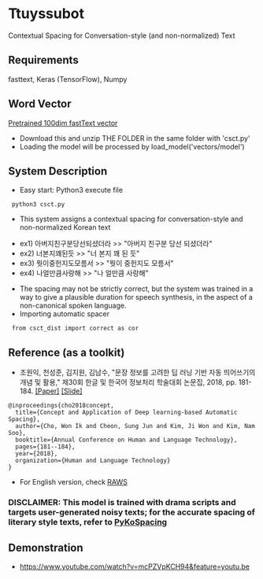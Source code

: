# Ttuyssubot
Contextual Spacing for Conversation-style (and non-normalized) Text

## Requirements
fasttext, Keras (TensorFlow), Numpy

## Word Vector 
[Pretrained 100dim fastText vector](https://drive.google.com/open?id=1jHbjOcnaLourFzNuP47yGQVhBTq6Wgor)
* Download this and unzip THE FOLDER in the same folder with 'csct.py' 
* Loading the model will be processed by load_model('vectors/model')

## System Description
* Easy start: Python3 execute file
<pre><code> python3 csct.py </code></pre>
* This system assigns a contextual spacing for conversation-style and non-normalized Korean text
- ex1) 아버지친구분당선되셨더라 >> "아버지 친구분 당선 되셨더라"
- ex2) 너본지꽤된듯 >> "너 본지 꽤 된 듯"
- ex3) 뭣이중헌지도모름서 >> "뭣이 중헌지도 모름서"
- ex4) 나얼만큼사랑해 >> "나 얼만큼 사랑해"
* The spacing may not be strictly correct, but the system was trained in a way to give a plausible duration for speech synthesis, in the aspect of a non-canonical spoken language.
* Importing automatic spacer
<pre><code> from csct_dist import correct as cor </code></pre>

## Reference (as a toolkit)
* 조원익, 천성준, 김지원, 김남수, "문장 정보를 고려한 딥 러닝 기반 자동 띄어쓰기의 개념 및 활용," 제30회 한글 및 한국어 정보처리 학술대회 논문집, 2018, pp. 181-184. [[Paper]](http://www.koreascience.or.kr/article/CFKO201832073078638.page) [[Slide]](https://www.slideshare.net/WonIkCho/warnik-chow-2018-hclt-119690256)
```
@inproceedings{cho2018concept,
  title={Concept and Application of Deep learning-based Automatic Spacing},
  author={Cho, Won Ik and Cheon, Sung Jun and Kim, Ji Won and Kim, Nam Soo},
  booktitle={Annual Conference on Human and Language Technology},
  pages={181--184},
  year={2018},
  organization={Human and Language Technology}
}
```
* For English version, check [RAWS](https://github.com/warnikchow/raws)
### DISCLAIMER: This model is trained with drama scripts and targets user-generated noisy texts; for the accurate spacing of literary style texts, refer to [PyKoSpacing](https://github.com/haven-jeon/PyKoSpacing)

## Demonstration
* https://www.youtube.com/watch?v=mcPZVpKCH94&feature=youtu.be
